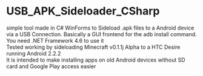 # USB_APK_Sideloader_CSharp
simple tool made in C# WinForms to Sideload .apk files to a Android device via a USB Connection. Basically a GUI frontend for the adb install command. You need .NET Framework 4.6 to use it
<br>
Tested working by sideloading Minecraft v0.1.1j Alpha to a HTC Desire running Android 2.2.2
<br> It is intended to make installing apps on old Android devices without SD card and Google Play access easier

